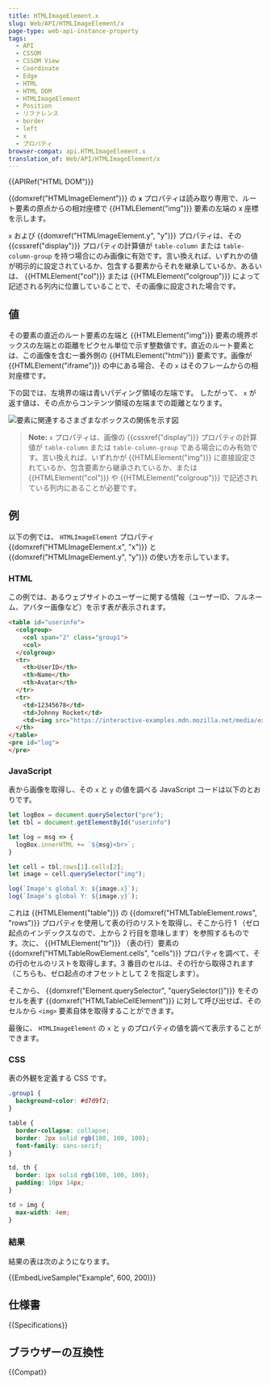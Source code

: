 ```yaml
---
title: HTMLImageElement.x
slug: Web/API/HTMLImageElement/x
page-type: web-api-instance-property
tags:
  - API
  - CSSOM
  - CSSOM View
  - Coordinate
  - Edge
  - HTML
  - HTML DOM
  - HTMLImageElement
  - Position
  - リファレンス
  - border
  - left
  - x
  - プロパティ
browser-compat: api.HTMLImageElement.x
translation_of: Web/API/HTMLImageElement/x
---
```

{{APIRef("HTML DOM")}}

{{domxref("HTMLImageElement")}} の **`x`** プロパティは読み取り専用で、ルート要素の原点からの相対座標で {{HTMLElement("img")}} 要素の左端の x 座標を示します。

`x` および {{domxref("HTMLImageElement.y", "y")}} プロパティは、その {{cssxref("display")}} プロパティの計算値が `table-column` または `table-column-group` を持つ場合にのみ画像に有効です。言い換えれば、いずれかの値が明示的に設定されているか、包含する要素からそれを継承しているか、あるいは、 {{HTMLElement("col")}} または {{HTMLElement("colgroup")}} によって記述される列内に位置していることで、その画像に設定された場合です。

## 値

その要素の直近のルート要素の左端と {{HTMLElement("img")}} 要素の境界ボックスの左端との距離をピクセル単位で示す整数値です。直近のルート要素とは、この画像を含む一番外側の {{HTMLElement("html")}} 要素です。画像が {{HTMLElement("iframe")}} の中にある場合、その `x` はそのフレームからの相対座標です。

下の図では、左境界の端は青いパディング領域の左端です。
したがって、 `x` が返す値は、その点からコンテンツ領域の左端までの距離となります。

![要素に関連するさまざまなボックスの関係を示す図](boxmodel-3.png)

> **Note:** `x` プロパティは、画像の {{cssxref("display")}} プロパティの計算値が `table-column` または `table-column-group` である場合にのみ有効です。言い換えれば、いずれかが {{HTMLElement("img")}} に直接設定されているか、包含要素から継承されているか、または {{HTMLElement("col")}} や {{HTMLElement("colgroup")}} で記述されている列内にあることが必要です。

## 例

以下の例では、 `HTMLImageElement` プロパティ {{domxref("HTMLImageElement.x", "x")}} と {{domxref("HTMLImageElement.y", "y")}} の使い方を示しています。

### HTML

この例では、あるウェブサイトのユーザーに関する情報（ユーザーID、フルネーム、アバター画像など）を示す表が表示されます。

```html
<table id="userinfo">
  <colgroup>
    <col span="2" class="group1">
    <col>
  </colgroup>
  <tr>
    <th>UserID</th>
    <th>Name</th>
    <th>Avatar</th>
  </tr>
  <tr>
    <td>12345678</td>
    <td>Johnny Rocket</td>
    <td><img src="https://interactive-examples.mdn.mozilla.net/media/examples/grapefruit-slice-332-332.jpg"</td>
  </th>
</table>
<pre id="log">
</pre>
```

### JavaScript

表から画像を取得し、その `x` と `y` の値を調べる JavaScript コードは以下のとおりです。

```js
let logBox = document.querySelector("pre");
let tbl = document.getElementById("userinfo")

let log = msg => {
  logBox.innerHTML += `${msg}<br>`;
}

let cell = tbl.rows[1].cells[2];
let image = cell.querySelector("img");

log(`Image's global X: ${image.x}`);
log(`Image's global Y: ${image.y}`);
```

これは {{HTMLElement("table")}} の {{domxref("HTMLTableElement.rows", "rows")}} プロパティを使用して表の行のリストを取得し、そこから行 1 （ゼロ起点のインデックスなので、上から 2 行目を意味します）を参照するものです。次に、 {{HTMLElement("tr")}} （表の行）要素の {{domxref("HTMLTableRowElement.cells", "cells")}} プロパティを調べて、その行のセルのリストを取得します。3 番目のセルは、その行から取得されます（こちらも、ゼロ起点のオフセットとして 2 を指定します）。

そこから、 {{domxref("Element.querySelector", "querySelector()")}} をそのセルを表す {{domxref("HTMLTableCellElement")}} に対して呼び出せば、そのセルから `<img>` 要素自体を取得することができます。

最後に、 `HTMLImageElement` の `x` と `y` のプロパティの値を調べて表示することができます。

### CSS

表の外観を定義する CSS です。

```css
.group1 {
  background-color: #d7d9f2;
}

table {
  border-collapse: collapse;
  border: 2px solid rgb(100, 100, 100);
  font-family: sans-serif;
}

td, th {
  border: 1px solid rgb(100, 100, 100);
  padding: 10px 14px;
}

td > img {
  max-width: 4em;
}
```

### 結果

結果の表は次のようになります。

{{EmbedLiveSample("Example", 600, 200)}}

## 仕様書

{{Specifications}}

## ブラウザーの互換性

{{Compat}}
